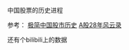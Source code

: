 中国股票的历史进程



参考： 
[极简中国股市历史](https://mp.weixin.qq.com/s/KJjJklWnRUPTLItl4Hsg_A)
[A股28年风云录](https://mp.weixin.qq.com/s/XFQojq42NQ-DZHQ52VuJvg)

还有个bilibili上的数据
